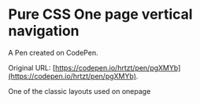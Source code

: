 # Pure CSS One page vertical navigation

A Pen created on CodePen.

Original URL: [https://codepen.io/hrtzt/pen/pgXMYb](https://codepen.io/hrtzt/pen/pgXMYb).

One of the classic layouts used on onepage 